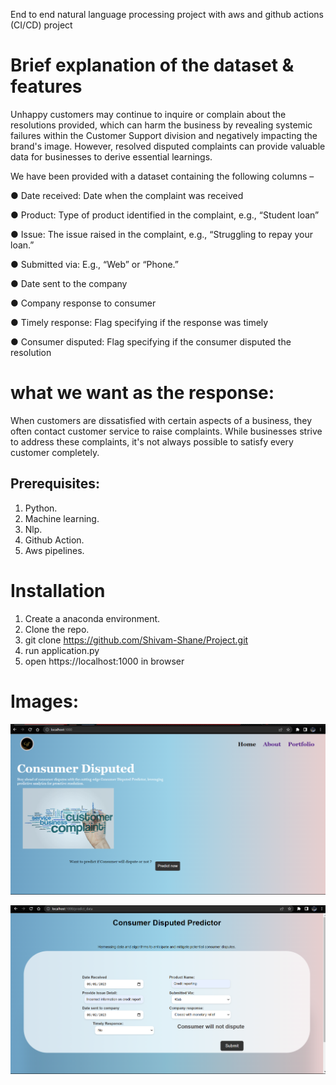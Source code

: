End to end natural language processing project with aws and github actions (CI/CD) project

# Brief explanation of the dataset & features

Unhappy customers may continue to inquire or complain about the resolutions provided, which can harm the business by revealing systemic failures within the Customer Support division and negatively impacting the brand's image. However, resolved disputed complaints can provide valuable data for businesses to derive essential learnings.

We have been provided with a dataset containing the following columns –

● Date received: Date when the complaint was received

● Product: Type of product identified in the complaint, e.g., “Student loan”

● Issue: The issue raised in the complaint, e.g., “Struggling to repay your loan.”

● Submitted via: E.g., “Web” or “Phone.”

● Date sent to the company

● Company response to consumer

● Timely response: Flag specifying if the response was timely

● Consumer disputed: Flag specifying if the consumer disputed the resolution

# what we want as the response:
When customers are dissatisfied with certain aspects of a business, they often contact customer service to raise complaints. While businesses strive to address these complaints, it's not always possible to satisfy every customer completely.

## Prerequisites:
1. Python.
2. Machine learning.
3. Nlp.
4. Github Action.
5. Aws pipelines.

# Installation
1. Create a anaconda environment.
2. Clone the repo.
3. git clone https://github.com/Shivam-Shane/Project.git
4. run application.py
5. open https://localhost:1000 in browser

# Images:
![Project output image](Images/first.png)


![Project output image](Images/second.png)

